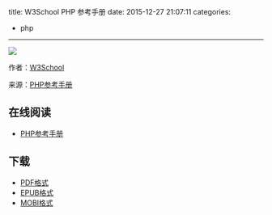 title: W3School PHP 参考手册
date: 2015-12-27 21:07:11
categories:
  - php
---

![](https://ek8whxe.cloudimg.io/s/width/226/https://www.gitbook.com/cover/book/wizardforcel/w3school-php-ref.jpg?build=1450335078693&v=12.0.2)

作者：[W3School](http://www.w3cschool.cc)

来源：[PHP参考手册](http://www.w3cschool.cc/php/php-ref-array.html)

<!--more-->

## 在线阅读 ##

* [PHP参考手册](http://www.w3cschool.cc/php/php-ref-array.html)

## 下载 ##

* [PDF格式](https://www.gitbook.com/download/pdf/book/wizardforcel/w3school-php-ref)
* [EPUB格式](https://www.gitbook.com/download/epub/book/wizardforcel/w3school-php-ref)
* [MOBI格式](https://www.gitbook.com/download/mobi/book/wizardforcel/w3school-php-ref)
